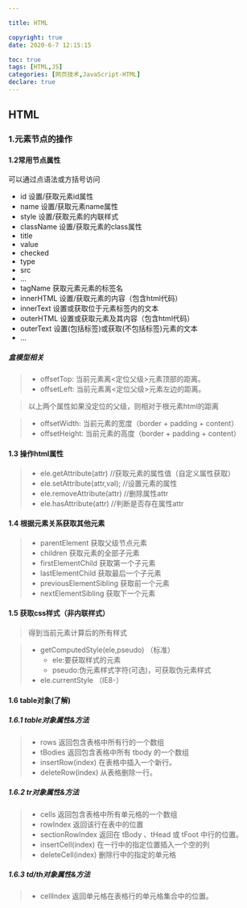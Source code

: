```yaml
---

title: HTML 

copyright: true
date: 2020-6-7 12:15:15

toc: true
tags: [HTML,JS]
categories: [网页技术,JavaScript-HTML]
declare: true
---
```



## HTML

### 1.元素节点的操作 

#### 1.2常用节点属性

可以通过点语法或方括号访问

- id           设置/获取元素id属性
- name         设置/获取元素name属性
- style        设置/获取元素的内联样式
- className    设置/获取元素的class属性
- title
- value
- checked
- type
- src
- ...
- tagName      获取元素元素的标签名
- innerHTML    设置/获取元素的内容（包含html代码）
- innerText    设置或获取位于元素标签内的文本
- outerHTML    设置或获取元素及其内容（包含html代码）
- outerText    设置(包括标签)或获取(不包括标签)元素的文本
- ...



<!--more--> 

##### 盒模型相关

> - offsetTop: 当前元素离<定位父级>元素顶部的距离。
> - offsetLeft: 当前元素离<定位父级>元素左边的距离。

> 以上两个属性如果没定位的父级，则相对于根元素html的距离

> - offsetWidth: 当前元素的宽度（border + padding + content）
> - offsetHeight: 当前元素的高度（border + padding + content）

#### 1.3  操作html属性

> - ele.getAttribute(attr) //获取元素的属性值（自定义属性获取）
> - ele.setAttribute(attr,val); //设置元素的属性
> - ele.removeAttribute(attr) //删除属性attr
> - ele.hasAttribute(attr) //判断是否存在属性attr

#### 1.4 根据元素关系获取其他元素

> - parentElement           获取父级节点元素
> - children                获取元素的全部子元素
> - firstElementChild       获取第一个子元素
> - lastElementChild        获取最后一个子元素
> - previousElementSibling  获取前一个元素
> - nextElementSibling      获取下一个元素

#### 1.5 获取css样式（非内联样式）

> 得到当前元素计算后的所有样式

> - getComputedStyle(ele,pseudo) （标准）
>   - ele:要获取样式的元素
>   - pseudo:伪元素样式字符(可选)，可获取伪元素样式
> - ele.currentStyle （IE8-）

#### 1.6 table对象(了解)

##### 1.6.1 table对象属性&方法

> - rows    返回包含表格中所有行的一个数组
> - tBodies 返回包含表格中所有 tbody 的一个数组
> - insertRow(index)    在表格中插入一个新行。
> - deleteRow(index)    从表格删除一行。

##### 1.6.2 tr对象属性&方法

> - cells   返回包含表格中所有单元格的一个数组
> - rowIndex            返回该行在表中的位置
> - sectionRowIndex     返回在 tBody 、tHead 或 tFoot 中行的位置。
> - insertCell(index)   在一行中的指定位置插入一个空的列
> - deleteCell(index)   删除行中的指定的单元格

##### 1.6.3 td/th对象属性&方法

> - cellIndex   返回单元格在表格行的单元格集合中的位置。





